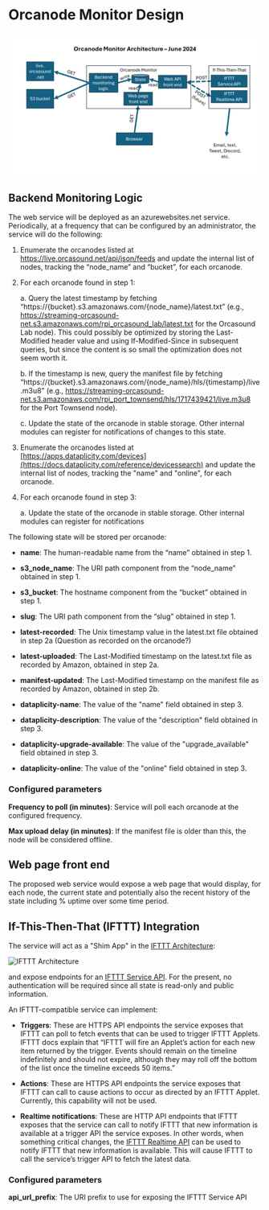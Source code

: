 # Orcanode Monitor Design

![Orcanode Monitor Architecture](OrcanodeMonitorArchitecture.png "Orcanode Monitor Architecture")

## Backend Monitoring Logic

The web service will be deployed as an azurewebsites.net service.  Periodically, at a frequency that can be
configured by an administrator, the service will do the following:

1. Enumerate the orcanodes listed at https://live.orcasound.net/api/json/feeds and update the internal list
   of nodes, tracking the “node_name” and “bucket”, for each orcanode.

2. For each orcanode found in step 1:

   a. Query the latest timestamp by fetching “https://{bucket}.s3.amazonaws.com/{node_name}/latest.txt”
      (e.g., https://streaming-orcasound-net.s3.amazonaws.com/rpi_orcasound_lab/latest.txt for the Orcasound
      Lab node).  This could possibly be optimized by storing the Last-Modified header value and using
      If-Modified-Since in subsequent queries, but since the content is so small the optimization does not
      seem worth it.

   b. If the timestamp is new, query the manifest file by fetching
      “https://{bucket}.s3.amazonaws.com/{node_name}/hls/{timestamp}/live.m3u8”
      (e.g., https://streaming-orcasound-net.s3.amazonaws.com/rpi_port_townsend/hls/1717439421/live.m3u8
      for the Port Townsend node).

   c. Update the state of the orcanode in stable storage.  Other internal modules can register for notifications
      of changes to this state.

3. Enumerate the orcanodes listed at
   [https://apps.dataplicity.com/devices](https://docs.dataplicity.com/reference/devicessearch) and update the
   internal list of nodes, tracking the "name" and "online", for each orcanode.

4. For each orcanode found in step 3:

   a. Update the state of the orcanode in stable storage.  Other internal modules can register for notifications

The following state will be stored per orcanode:

  * **name**: The human-readable name from the “name” obtained in step 1.

  * **s3_node_name**: The URI path component from the “node_name” obtained in step 1.

  * **s3_bucket**: The hostname component from the “bucket” obtained in step 1.

  * **slug**: The URI path component from the “slug” obtained in step 1.

  * **latest-recorded**: The Unix timestamp value in the latest.txt file obtained in step 2a (Question as recorded on the orcanode?)

  * **latest-uploaded**: The Last-Modified timestamp on the latest.txt file as recorded by Amazon, obtained in step 2a.

  * **manifest-updated**: The Last-Modified timestamp on the manifest file as recorded by Amazon, obtained in step 2b.

  * **dataplicity-name**: The value of the "name" field obtained in step 3.

  * **dataplicity-description**: The value of the "description" field obtained in step 3.

  * **dataplicity-upgrade-available**: The value of the "upgrade_available" field obtained in step 3.

  * **dataplicity-online**: The value of the "online" field obtained in step 3.

### Configured parameters

**Frequency to poll (in minutes)**: Service will poll each orcanode at the configured frequency.

**Max upload delay (in minutes)**: If the manifest file is older than this, the node will be considered offline.

## Web page front end

The proposed web service would expose a web page that would display, for each node, the current state and potentially
also the recent history of the state including % uptime over some time period.

## If-This-Then-That (IFTTT) Integration

The service will act as a "Shim App" in the [IFTTT Architecture](https://ifttt.com/docs/process_overview):

![IFTTT Architecture](https://web-assets.ifttt.com/packs/media/docs/architecture_diagram-731615e48160fd6438d2.png "IFTTT Architecture")

and expose endpoints for an [IFTTT Service API](https://ifttt.com/docs/api_reference).  For the
present, no authentication will be required since all state is read-only and public information.

An IFTTT-compatible service can implement:

 * **Triggers**: These are HTTPS API endpoints the service exposes that IFTTT can poll to fetch events
   that can be used to trigger IFTTT Applets. IFTTT docs explain that “IFTTT will fire an Applet’s
   action for each new item returned by the trigger.  Events should remain on the timeline indefinitely
   and should not expire, although they may roll off the bottom of the list once the timeline exceeds 50 items.”

 * **Actions**: These are HTTPS API endpoints the service exposes that IFTTT can call to cause actions
   to occur as directed by an IFTTT Applet.  Currently, this capability will not be used.

 * **Realtime notifications**: These are HTTP API endpoints that IFTTT exposes that the service can call
   to notify IFTTT that new information is available at a trigger API the service exposes.  In other words,
   when something critical changes, the [IFTTT Realtime API](https://ifttt.com/docs/api_reference#realtime-api)
   can be used to notify IFTTT that new information is available.  This will cause IFTTT to call the
   service’s trigger API to fetch the latest data.

### Configured parameters

**api_url_prefix**: The URI prefix to use for exposing the IFTTT Service API
